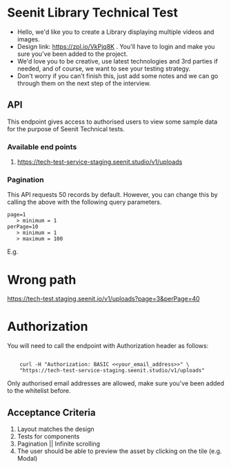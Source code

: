 # Seenit Library Technical Test

- Hello, we'd like you to create a Library displaying multiple videos and images.
- Design link: https://zpl.io/VkPjq8K . You'll have to login and make you sure you've been added to the project.
- We'd love you to be creative, use latest technologies and 3rd parties if needed, and of course, we want to see your testing strategy.
- Don't worry if you can't finish this, just add some notes and we can go through them on the next step of the interview.

## API

This endpoint gives access to authorised users to view some sample data for the purpose of Seenit Technical tests.

### Available end points

1. https://tech-test-service-staging.seenit.studio/v1/uploads

### Pagination

This API requests 50 records by default. However, you can change this by calling the above with the following query parameters.

```
page=1
   > minimum = 1
perPage=10
   > minimum = 1
   > maximum = 100
```

E.g.

# Wrong path

https://tech-test.staging.seenit.io/v1/uploads?page=3&perPage=40

# Authorization

You will need to call the endpoint with Authorization header as follows:

```

    curl -H "Authorization: BASIC <<your_email_address>>" \
    "https://tech-test-service-staging.seenit.studio/v1/uploads"

```

Only authorised email addresses are allowed, make sure you've been added to the whitelist before.

## Acceptance Criteria

1. Layout matches the design
2. Tests for components
3. Pagination || Infinite scrolling
4. The user should be able to preview the asset by clicking on the tile (e.g. Modal)
